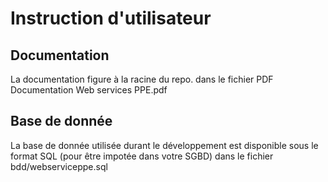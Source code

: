 # Instruction d'utilisateur

## Documentation

La documentation figure à la racine du repo. dans le fichier PDF Documentation Web services PPE.pdf

## Base de donnée

La base de donnée utilisée durant le développement est disponible sous le format SQL (pour être impotée dans votre SGBD) dans le fichier bdd/webserviceppe.sql

